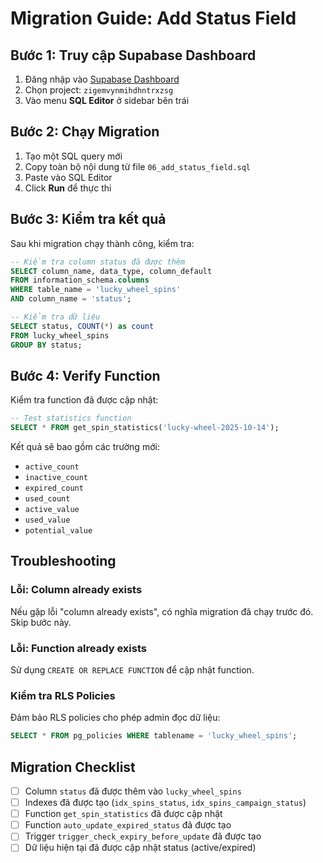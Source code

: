 # Migration Guide: Add Status Field

## Bước 1: Truy cập Supabase Dashboard

1. Đăng nhập vào [Supabase Dashboard](https://app.supabase.com)
2. Chọn project: `zigemvynmihdhntrxzsg`
3. Vào menu **SQL Editor** ở sidebar bên trái

## Bước 2: Chạy Migration

1. Tạo một SQL query mới
2. Copy toàn bộ nội dung từ file `06_add_status_field.sql`
3. Paste vào SQL Editor
4. Click **Run** để thực thi

## Bước 3: Kiểm tra kết quả

Sau khi migration chạy thành công, kiểm tra:

```sql
-- Kiểm tra column status đã được thêm
SELECT column_name, data_type, column_default
FROM information_schema.columns
WHERE table_name = 'lucky_wheel_spins'
AND column_name = 'status';

-- Kiểm tra dữ liệu
SELECT status, COUNT(*) as count
FROM lucky_wheel_spins
GROUP BY status;
```

## Bước 4: Verify Function

Kiểm tra function đã được cập nhật:

```sql
-- Test statistics function
SELECT * FROM get_spin_statistics('lucky-wheel-2025-10-14');
```

Kết quả sẽ bao gồm các trường mới:
- `active_count`
- `inactive_count`
- `expired_count`
- `used_count`
- `active_value`
- `used_value`
- `potential_value`

## Troubleshooting

### Lỗi: Column already exists
Nếu gặp lỗi "column already exists", có nghĩa migration đã chạy trước đó. Skip bước này.

### Lỗi: Function already exists
Sử dụng `CREATE OR REPLACE FUNCTION` để cập nhật function.

### Kiểm tra RLS Policies
Đảm bảo RLS policies cho phép admin đọc dữ liệu:

```sql
SELECT * FROM pg_policies WHERE tablename = 'lucky_wheel_spins';
```

## Migration Checklist

- [ ] Column `status` đã được thêm vào `lucky_wheel_spins`
- [ ] Indexes đã được tạo (`idx_spins_status`, `idx_spins_campaign_status`)
- [ ] Function `get_spin_statistics` đã được cập nhật
- [ ] Function `auto_update_expired_status` đã được tạo
- [ ] Trigger `trigger_check_expiry_before_update` đã được tạo
- [ ] Dữ liệu hiện tại đã được cập nhật status (active/expired)
